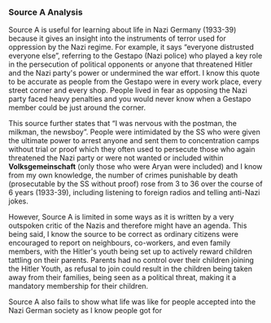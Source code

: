 ### Source A Analysis
Source A is useful for learning about life in Nazi Germany (1933-39) because it gives an insight into the instruments of terror used for oppression by the Nazi regime. For example, it says “everyone distrusted everyone else”, referring to the Gestapo (Nazi police) who played a key role in the persecution of political opponents or anyone that threatened Hitler and the Nazi party's power or undermined the war effort. I know this quote to be accurate as people from the Gestapo were in every work place, every street corner and every shop. People lived in fear as opposing the Nazi party faced heavy penalties and you would never know when a Gestapo member could be just around the corner.

This source further states that “I was nervous with the postman, the milkman, the newsboy”. People were intimidated by the SS who were given the ultimate power to arrest anyone and sent them to concentration camps without trial or proof which they often used to persecute those who again threatened the Nazi party or were not wanted or included within **Volksgemeinschaft** (only those who were Aryan were included) and I know from my own knowledge, the number of crimes punishable by death (prosecutable by the SS without proof) rose from 3 to 36 over the course of 6 years (1933-39), including listening to foreign radios and telling anti-Nazi jokes.

However, Source A is limited in some ways as it is written by a very outspoken critic of the Nazis and therefore might have an agenda. This being said, I know the source to be correct as ordinary citizens were encouraged to report on neighbours, co-workers, and even family members, with the Hitler's youth being set up to actively reward children tattling on their parents. Parents had no control over their children joining the Hitler Youth, as refusal to join could result in the children being taken away from their families, being seen as a political threat, making it a mandatory membership for their children.

Source A also fails to show what life was like for people accepted into the Nazi German society as I know people got for